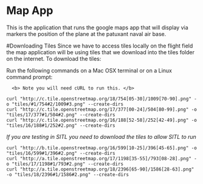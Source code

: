 Map App
=======

This is the application that runs the google maps app that will display via markers the position of the plane at the patuxant naval air base.

#Downloading Tiles
Since we have to access tiles locally on the flight field the map application will be using tiles that we download into the tiles folder on the internet.
To download the tiles:

   Run the following commands on a Mac OSX terminal or on a Linux command prompt:
   
      <b> Note you will need cURL to run this. </b>
 
`curl "http://c.tile.openstreetmap.org/18/754[05-30]/1009[70-90].png" -o "tiles/#1/754#2/1009#3.png" --create-dirs`     
`curl "http://c.tile.openstreetmap.org/17/377[00-24]/504[80-99].png" -o "tiles/17/377#1/504#2.png" --create-dirs`       
`curl "http://c.tile.openstreetmap.org/16/188[52-58]/252[42-49].png" -o "tiles/16/188#1/252#2.png" --create-dirs`       

   <i> If you are testing in SITL you need to download the tiles to allow SITL to run </i>

`curl "http://b.tile.openstreetmap.org/16/599[10-25]/396[45-65].png" -o "tiles/16/599#1/396#2.png" --create-dirs`       
`curl "http://a.tile.openstreetmap.org/17/1198[35-55]/793[08-28].png" -o "tiles/17/1198#1/793#2.png" --create-dirs`        
`curl "http://a.tile.openstreetmap.org/18/2396[65-90]/1586[28-63].png" -o "tiles/18/2396#1/1586#2.png" --create-dirs`         

